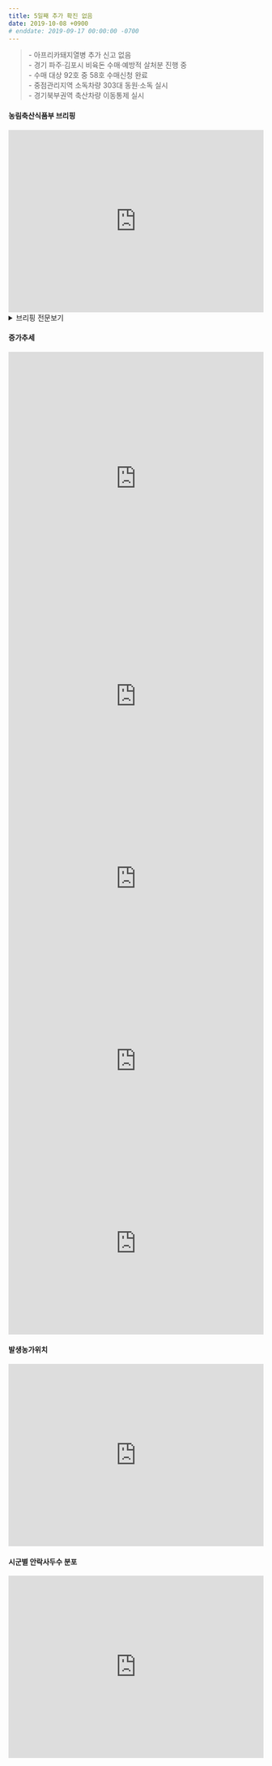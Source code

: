 ```yaml
---
title: 5일째 추가 확진 없음
date: 2019-10-08 +0900
# enddate: 2019-09-17 00:00:00 -0700
---
```

> \- 아프리카돼지열병 추가 신고 없음    
> \- 경기 파주·김포시 비육돈 수매·예방적 살처분 진행 중  
> \- 수매 대상 92호 중 58호 수매신청 완료  
> \- 중점관리지역 소독차량 303대 동원·소독 실시  
> \- 경기북부권역 축산차량 이동통제 실시  

#### 농림축산식품부 브리핑  
<iframe width="100%" height="360" src="https://www.youtube.com/embed/Pse0uyrPISI" frameborder="0" allow="accelerometer; autoplay; encrypted-media; gyroscope; picture-in-picture" allowfullscreen></iframe>

<details>
<summary>브리핑 전문보기</summary>
<div markdown="1">

(마이크상태 불량)

</div>
</details>

#### 증가추세  
<iframe width="100%" height="500" src="http://adatalab.net/asf-timeline/tables/191005-table1" frameborder="0" allow="accelerometer; autoplay; encrypted-media; gyroscope; picture-in-picture" allowfullscreen></iframe> 

<iframe width="100%" height="360" src="http://adatalab.net/asf-timeline/charts/191007-chart" frameborder="0" allow="accelerometer; autoplay; encrypted-media; gyroscope; picture-in-picture" allowfullscreen></iframe> 
<iframe width="100%" height="360" src="http://adatalab.net/asf-timeline/charts/191007-bar1" frameborder="0" allow="accelerometer; autoplay; encrypted-media; gyroscope; picture-in-picture" allowfullscreen></iframe>

<iframe width="100%" height="360" src="http://adatalab.net/asf-timeline/charts/191007-chart2" frameborder="0" allow="accelerometer; autoplay; encrypted-media; gyroscope; picture-in-picture" allowfullscreen></iframe>
<iframe width="100%" height="360" src="http://adatalab.net/asf-timeline/charts/191007-bar2" frameborder="0" allow="accelerometer; autoplay; encrypted-media; gyroscope; picture-in-picture" allowfullscreen></iframe>

#### 발생농가위치  
<iframe width="100%" height="360" src="http://adatalab.net/asf-timeline/charts/191005-map" frameborder="0" allow="accelerometer; autoplay; encrypted-media; gyroscope; picture-in-picture" allowfullscreen></iframe>

#### 시군별 안락사두수 분포
<iframe width="100%" height="360" src="http://adatalab.net/asf-timeline/charts/191007-treemap" frameborder="0" allow="accelerometer; autoplay; encrypted-media; gyroscope; picture-in-picture" allowfullscreen></iframe>